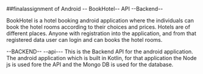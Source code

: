##finalassignment of Android 
-- BookHotel-- API --Backend--

BookHotel is a hotel booking android application where the individuals can book the hotel rooms according
to their choices and prices. Hotels are of different places. Anyone with registration into the application,
and from that registered data user can login and can books the hotel rooms. 


--BACKEND--
--api---
This is the Backend API for the android application. The android application which is built in Kotlin, for that application the Node js is used fore the API and the Mongo DB is used for the database.
